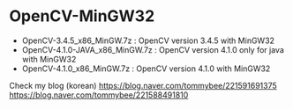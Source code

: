 # OpenCV-MinGW32

- OpenCV-3.4.5_x86_MinGW.7z	: OpenCV version 3.4.5 with MinGW32 
- OpenCV-4.1.0-JAVA_x86_MinGW.7z	: OpenCV version 4.1.0 only for java with MinGW32 
- OpenCV-4.1.0_x86_MinGW.7z : OpenCV version 4.1.0 with MinGW32 

Check my blog (korean)
https://blog.naver.com/tommybee/221591691375
https://blog.naver.com/tommybee/221588491810
